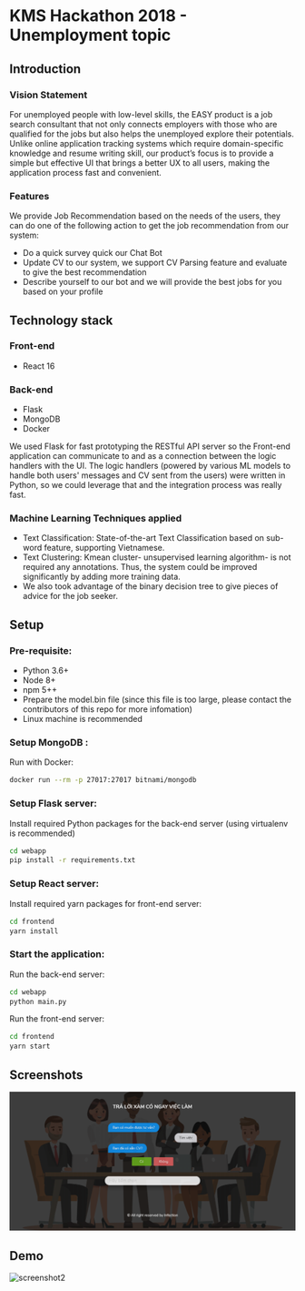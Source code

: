 # KMS Hackathon 2018 - Unemployment topic


## Introduction

### Vision Statement
For unemployed people with low-level skills, the EASY product is a job search consultant that not only connects employers with those who are qualified for the jobs but also helps the unemployed explore their potentials. Unlike online application tracking systems which require domain-specific knowledge and resume writing skill, our product’s focus is to provide a simple but effective UI that brings a better UX to all users, making the application process fast and convenient.

### Features

We provide Job Recommendation based on the needs of the users, they can do one of the following action to get the job recommendation from our system:

* Do a quick survey quick our Chat Bot
* Update CV to our system, we support CV Parsing feature and evaluate to give the best recommendation
* Describe yourself to our bot and we will provide the best jobs for you based on your profile

## Technology stack

### Front-end

* React 16

### Back-end
* Flask
* MongoDB
* Docker 

We used Flask for fast prototyping the RESTful API server so the Front-end application can communicate to and as a connection between the logic handlers with the UI. The logic handlers (powered by various ML models to handle both users' messages and CV sent from the users) were written in Python, so we could leverage that and the integration process was really fast. 

### Machine Learning Techniques applied

* Text Classification: State-of-the-art Text Classification based on sub-word feature, supporting Vietnamese.
* Text Clustering: Kmean cluster- unsupervised learning algorithm- is not required any annotations. Thus, the system could be improved significantly by adding more training data. 
* We also took advantage of the binary decision tree to give pieces of advice for the job seeker.


## Setup

### Pre-requisite:

* Python 3.6+
* Node 8+
* npm 5++
* Prepare the model.bin file (since this file is too large, please contact the contributors of this repo for more infomation)
* Linux machine is recommended

### Setup MongoDB :

Run with Docker:

```bash
docker run --rm -p 27017:27017 bitnami/mongodb
```

### Setup Flask server:

Install required Python packages for the back-end server (using virtualenv is recommended)

```bash
cd webapp
pip install -r requirements.txt
```

### Setup React server:

Install required yarn packages for front-end server:

```bash
cd frontend
yarn install
```

### Start the application:

Run the back-end server:

```bash
cd webapp
python main.py
```

Run the front-end server:

```bash
cd frontend
yarn start
```

## Screenshots

![screenshot1](demo.png?raw=true "Demo")

## Demo

![screenshot2](demo_chat.gif?raw=true "Demo")